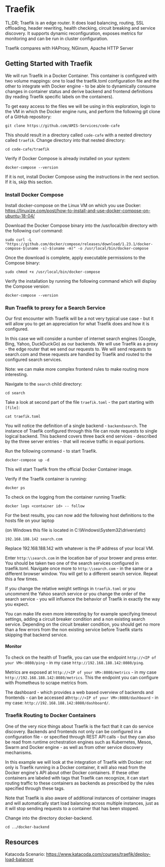 # Traefik

TL;DR;
Traefik is an edge router. It does load balancing, routing, SSL offloading, header rewriting, health checking, circuit breaking and service discovery. It supports dynamic reconfiguration, exposes metrics for monitoring and can be run in cluster configuration. 

Traefik compares with HAProxy, NGinxm, Apache HTTP Server
 

## Getting Started with Traefik
We will run Traefik in a Docker Container. This container is configured with two volume mappings: one to load the traefik.toml configuration file and the other to integrate with Docker engine - to be able to dynamically consume changes in container status and derive backend and frontend definitions (by reading Traefik specific labels on the containers).

To get easy access to the files we will be using in this exploration, login to the VM in which the Docker engine runs, and perform the following git clone of a GitHub repository:
```
git clone https://github.com/AMIS-Services/code-cafe
```

This should result in a directory called `code-cafe` with a nested directory called `traefik`. Change directory into that nested directory:

```
cd code-cafe/traefik
```

Verify if Docker Compose is already installed on your system:
```
docker-compose --version
```
If it is not, install Docker Compose using the instructions in the next section. If it is, skip this section.

### Install Docker Compose
Install docker-compose on the Linux VM on which you use Docker:
https://linuxize.com/post/how-to-install-and-use-docker-compose-on-ubuntu-18-04/


Download the Docker Compose binary into the /usr/local/bin directory with the following curl command:

```
sudo curl -L "https://github.com/docker/compose/releases/download/1.23.1/docker-compose-$(uname -s)-$(uname -m)" -o /usr/local/bin/docker-compose
```

Once the download is complete, apply executable permissions to the Compose binary:
```
sudo chmod +x /usr/local/bin/docker-compose
```
Verify the installation by running the following command which will display the Compose version:

```
docker-compose --version
```

### Run Traefik to proxy for a Search Service
Our first encounter with Traefik will be a not very typical use case - but it will allow you to get an appreciation for what Traefik does and how it is configured.

In this case we will consider a number of internet search engines (Google, Bing, Yahoo, DuckDuckGo) as our backends. We will use Traefik as a proxy - the edge router that we send our requests to. We will send requests to search.com and these requests are handled by Traefik and routed to the configured search services. 

Note: we can make more complex frontend rules to make routing more interesting.

Navigate to the `search` child directory:

```
cd search
```
Take a look at second part of the file `traefik.toml` - the part starting with `[file]`:
```
cat traefik.toml
```
You will notice the definition of a single backend - `backendsearch`. The instance of Traefik configured through this file can route requests to single logical backend. This backend covers three back end services - described by the three server entries - that will receive traffic in equal portions.

Run the following command - to start Traefik.
```
docker-compose up -d
```
This will start Traefik from the official Docker Container image.

Verify if the Traefik container is running:
```
docker ps
```
To check on the logging from the container running Traefik:
```
docker logs <container id> -- follow
```

For the best results, you can now add the following host definitions to the hosts file on your laptop

(on Windows this file is located in C:\Windows\System32\drivers\etc)
```
192.168.188.142 search.com
```

Replace 192.168.188.142 with whatever is the IP address of your local VM.

Enter `http:\\search.com` in the location bar of your brower and press enter. You should be taken two one of the search services configured in traefik.toml. Navigate once more to `http:\\search.com` - in the same or a different browser window. You will get to a different search service. Repeat this a few times.

If you change the relative weight settings in `traefik.toml` or you uncomment the Yahoo search service or you change the order of the search service - you will influence the behavior of Traefik in exactly the way you expect.

You can make life even more interesting by for example specifying timeout settings, adding a circuit breaker condition and a non existing search service. Depending on the circuit breaker condition, you should get no more than a few errors from the non existing service before Traefik starts skipping that backend service.

#### Monitor

To check on the health of Traefik, you can use the endpoint `http://<IP of your VM>:8080/ping` - in my case `http://192.168.188.142:8080/ping`.

Metrics are exposed at `http://<IP of your VM>:8080/metrics` - in my case `http://192.168.188.142:8080/metrics`. This the endpoint you can configure with Prometheus to scrape metrics from.

The dashboard - which provides a web based overview of backends and frontends - can be accessed at`http://<IP of your VM>:8080/dashboard` - in my case: `http://192.168.188.142:8080/dashboard/`.

### Traefik Routing to Docker Containers
One of the very nice things about Traefik is the fact that it can do service discovery. Backends and frontends not only can be configured in a configuration file - or specified through REST API calls - but they can also be read from runtime orchestration engines such as Kubernetes, Mesos, Swarm and Docker engine - as well as from other service discovery mechanisms.

In this example we will look at the integration of Traefik with Docker: not only is Traefik running in a Docker container, it will also read from the Docker engine's API about other Docker containers. If these other containers are labeled with tags that Traefik can recognize, it can start routing traffic to these containers as backends as prescribed by the rules specified through these tags.

Note that Traefik is also aware of additional instances of container images and will automatically start load balancing across multiple instances, just as it will stop sending requests to a container that has been stopped.

Change into the directory docker-backend.

```
cd ../docker-backend
```


## Resources

Katacoda Scenario: https://www.katacoda.com/courses/traefik/deploy-load-balancer 